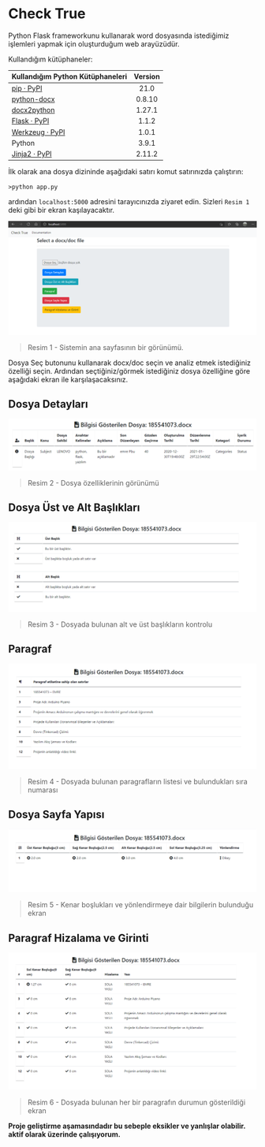 # Check True

Python Flask frameworkunu kullanarak word dosyasında istediğimiz işlemleri yapmak için oluşturduğum web arayüzüdür.

Kullandığım kütüphaneler:

| Kullandığım Python Kütüphaneleri                                                      | Version |
| ------------------------------------------------------------------------------------- | :-----: |
| [pip · PyPI](https://pypi.org/project/pip/)                                           |  21.0   |
| [python-docx](https://python-docx.readthedocs.io/en/latest/user/install.html#install) | 0.8.10  |
| [docx2python](https://docx2python.readthedocs.io/en/latest/index.html#installation)   | 1.27.1  |
| [Flask · PyPI](https://pypi.org/project/Flask/)                                       |  1.1.2  |
| [Werkzeug · PyPI](https://pypi.org/project/Werkzeug/)                                 |  1.0.1  |
| Python                                                                                |  3.9.1  |
| [Jinja2 · PyPI](https://pypi.org/project/Jinja2/)                                     | 2.11.2  |

İlk olarak ana dosya dizininde aşağıdaki satırı komut satırınızda çalıştırın:

```shell
>python app.py
```

ardından `localhost:5000` adresini tarayıcınızda ziyaret edin. Sizleri `Resim 1` deki gibi bir ekran kaşılayacaktır.

<img src="./documentation/images/image-20210130021047530.png">

> Resim 1 - Sistemin ana sayfasının bir görünümü.

Dosya Seç butonunu kullanarak docx/doc seçin ve analiz etmek istediğiniz özelliği seçin. Ardından seçtiğiniz/görmek istediğiniz dosya özelliğine göre aşağıdaki ekran ile karşılaşacaksınız.

## Dosya Detayları

<img src="./documentation/images/image-20210130015638143.png">

> Resim 2 - Dosya özelliklerinin görünümü

## Dosya Üst ve Alt Başlıkları

<img src="./documentation/images/image-20210130021831285.png">

> Resim 3 - Dosyada bulunan alt ve üst başlıkların kontrolu

## Paragraf

<img src="./documentation/images/image-20210130022306238.png">

> Resim 4 - Dosyada bulunan paragrafların listesi ve bulundukları sıra numarası

## Dosya Sayfa Yapısı

<img src="./documentation/images/image-20210130023452440.png">

> Resim 5 - Kenar boşlukları ve yönlendirmeye dair bilgilerin bulunduğu ekran

## Paragraf Hizalama ve Girinti

<img src="./documentation/images/image-20210130023756476.png">

> Resim 6 - Dosyada bulunan her bir paragrafın durumun gösterildiği ekran

**Proje geliştirme aşamasındadır bu sebeple eksikler ve yanlışlar olabilir. aktif olarak üzerinde çalışıyorum.**
